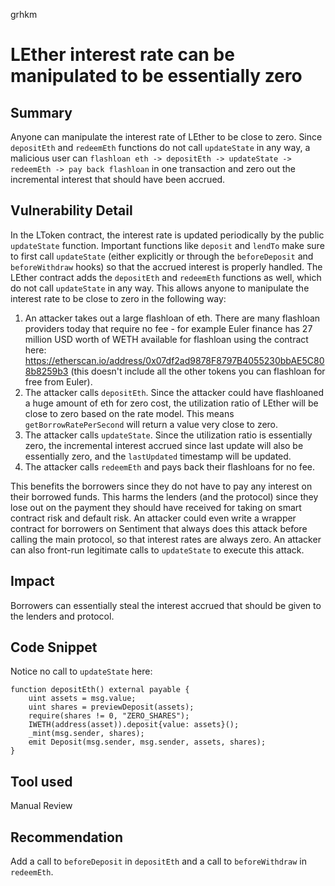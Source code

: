 grhkm
# LEther interest rate can be manipulated to be essentially zero

## Summary
Anyone can manipulate the interest rate of LEther to be close to zero. Since `depositEth` and `redeemEth` functions do not call `updateState` in any way, a malicious user can `flashloan eth -> depositEth -> updateState -> redeemEth -> pay back flashloan` in one transaction and zero out the incremental interest that should have been accrued.

## Vulnerability Detail
In the LToken contract, the interest rate is updated periodically by the public `updateState` function. Important functions like `deposit` and `lendTo` make sure to first call `updateState` (either explicitly or through the `beforeDeposit` and `beforeWithdraw` hooks) so that the accrued interest is properly handled. The LEther contract adds the `depositEth` and `redeemEth` functions as well, which do not call `updateState` in any way. This allows anyone to manipulate the interest rate to be close to zero in the following way:

1. An attacker takes out a large flashloan of eth. There are many flashloan providers today that require no fee - for example Euler finance has 27 million USD worth of WETH available for flashloan using the contract here: https://etherscan.io/address/0x07df2ad9878F8797B4055230bbAE5C808b8259b3 (this doesn't include all the other tokens you can flashloan for free from Euler).
2. The attacker calls `depositEth`. Since the attacker could have flashloaned a huge amount of eth for zero cost, the utilization ratio of LEther will be close to zero based on the rate model. This means `getBorrowRatePerSecond` will return a value very close to zero.
3. The attacker calls `updateState`. Since the utilization ratio is essentially zero, the incremental interest accrued since last update will also be essentially zero, and the `lastUpdated` timestamp will be updated.
4. The attacker calls `redeemEth` and pays back their flashloans for no fee.

This benefits the borrowers since they do not have to pay any interest on their borrowed funds. This harms the lenders (and the protocol) since they lose out on the payment they should have received for taking on smart contract risk and default risk. An attacker could even write a wrapper contract for borrowers on Sentiment that always does this attack before calling the main protocol, so that interest rates are always zero. An attacker can also front-run legitimate calls to `updateState` to execute this attack.

## Impact
Borrowers can essentially steal the interest accrued that should be given to the lenders and protocol.

## Code Snippet
Notice no call to `updateState` here:
```
function depositEth() external payable {
    uint assets = msg.value;
    uint shares = previewDeposit(assets);
    require(shares != 0, "ZERO_SHARES");
    IWETH(address(asset)).deposit{value: assets}();
    _mint(msg.sender, shares);
    emit Deposit(msg.sender, msg.sender, assets, shares);
}
```

## Tool used
Manual Review

## Recommendation
Add a call to `beforeDeposit` in `depositEth` and a call to `beforeWithdraw` in `redeemEth`.